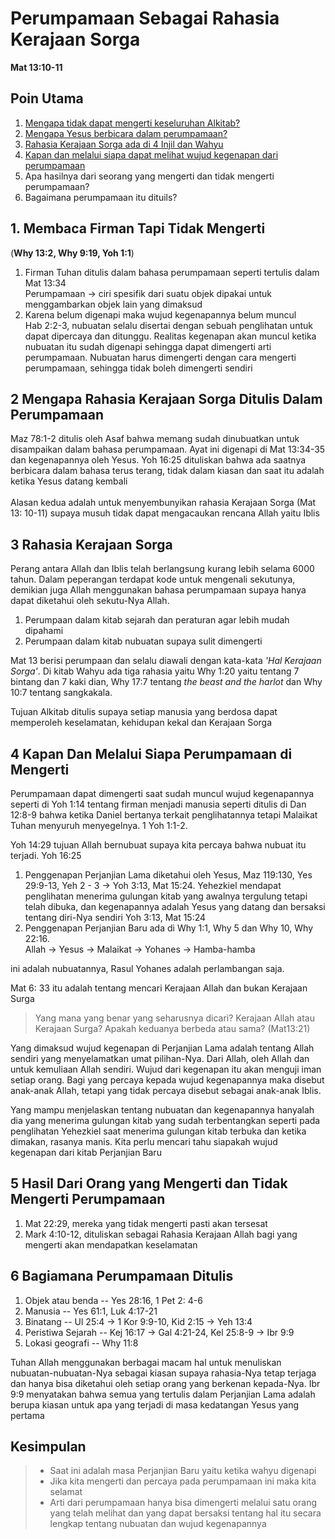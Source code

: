 # Perumpamaan Sebagai Rahasia Kerajaan Sorga
__Mat 13:10-11__

## Poin Utama
1. [Mengapa tidak dapat mengerti keseluruhan Alkitab?](https://github.com/setiadijoe/KelasCenter154/blob/main/Perumpaan%20Sebagai%20Rahasia%20Kerajaan%20Sorga.md#1-membaca-firman-tapi-tidak-mengerti)
2. [Mengapa Yesus berbicara dalam perumpamaan?](https://github.com/setiadijoe/KelasCenter154/blob/main/Perumpaan%20Sebagai%20Rahasia%20Kerajaan%20Sorga.md#2-mengapa-rahasia-kerajaan-sorga-ditulis-dalam-perumpamaan)
3. [Rahasia Kerajaan Sorga ada di 4 Injil dan Wahyu](https://github.com/setiadijoe/KelasCenter154/blob/main/Perumpaan%20Sebagai%20Rahasia%20Kerajaan%20Sorga.md#3-rahasia-kerajaan-sorga)
4. [Kapan dan melalui siapa dapat melihat wujud kegenapan dari perumpamaan](https://github.com/setiadijoe/KelasCenter154/blob/main/Perumpaan%20Sebagai%20Rahasia%20Kerajaan%20Sorga.md#4-kapan-dan-melalui-siapa-perumpamaan-di-mengerti)
5. Apa hasilnya dari seorang yang mengerti dan tidak mengerti perumpamaan?
6. Bagaimana perumpamaan itu dituils?

## 1. Membaca Firman Tapi Tidak Mengerti
(__Why 13:2, Why 9:19, Yoh 1:1__)

1. Firman Tuhan ditulis dalam bahasa perumpamaan seperti tertulis dalam Mat 13:34 <br>
    Perumpamaan -> ciri spesifik dari suatu objek dipakai untuk menggambarkan objek lain yang dimaksud
2. Karena belum digenapi maka wujud kegenapannya belum muncul <br>
Hab 2:2-3, nubuatan selalu disertai dengan sebuah penglihatan untuk dapat dipercaya dan ditunggu. Realitas kegenapan akan muncul ketika nubuatan itu sudah digenapi sehingga dapat dimengerti arti perumpamaan. Nubuatan harus dimengerti dengan cara mengerti perumpamaan, sehingga tidak boleh dimengerti sendiri

## 2 Mengapa Rahasia Kerajaan Sorga Ditulis Dalam Perumpamaan
Maz 78:1-2 ditulis oleh Asaf bahwa memang sudah dinubuatkan untuk disampaikan dalam bahasa perumpamaan. Ayat ini digenapi di Mat 13:34-35 dan kegenapannya oleh Yesus. Yoh 16:25 dituliskan bahwa ada saatnya berbicara dalam bahasa terus terang, tidak dalam kiasan dan saat itu adalah ketika Yesus datang kembali <br><br>
Alasan kedua adalah untuk menyembunyikan rahasia Kerajaan Sorga (Mat 13: 10-11) supaya musuh tidak dapat mengacaukan rencana Allah yaitu Iblis

## 3 Rahasia Kerajaan Sorga
Perang antara Allah dan Iblis telah berlangsung kurang lebih selama 6000 tahun. Dalam peperangan terdapat kode untuk mengenali sekutunya, demikian juga Allah menggunakan bahasa perumpamaan supaya hanya dapat diketahui oleh sekutu-Nya Allah.
1. Perumpaan dalam kitab sejarah dan peraturan agar lebih mudah dipahami
2. Perumpaan dalam kitab nubuatan supaya sulit dimengerti

Mat 13 berisi perumpaan dan selalu diawali dengan kata-kata _'Hal Kerajaan Sorga'_. Di kitab Wahyu ada tiga rahasia yaitu Why 1:20 yaitu tentang 7 bintang dan 7 kaki dian, Why 17:7 tentang _the beast and the harlot_ dan Why 10:7 tentang sangkakala.

Tujuan Alkitab ditulis supaya setiap manusia yang berdosa dapat memperoleh keselamatan, kehidupan kekal dan Kerajaan Sorga

## 4 Kapan Dan Melalui Siapa Perumpamaan di Mengerti
Perumpamaan dapat dimengerti saat sudah muncul wujud kegenapannya seperti di Yoh 1:14 tentang firman menjadi manusia seperti ditulis di Dan 12:8-9 bahwa ketika Daniel bertanya terkait penglihatannya tetapi Malaikat Tuhan menyuruh menyegelnya. 1 Yoh 1:1-2.

Yoh 14:29 tujuan Allah bernubuat supaya kita percaya bahwa nubuat itu terjadi. Yoh 16:25

1. Penggenapan Perjanjian Lama diketahui oleh Yesus, Maz 119:130, Yes 29:9-13, Yeh 2 - 3 -> Yoh 3:13, Mat 15:24. Yehezkiel mendapat penglihatan menerima gulungan kitab yang awalnya tergulung tetapi telah dibuka, dan kegenapannya adalah Yesus yang datang dan bersaksi tentang diri-Nya sendiri Yoh 3:13, Mat 15:24
2. Penggenapan Perjanjian Baru ada di Why 1:1, Why 5 dan Why 10, Why 22:16. <br> Allah -> Yesus -> Malaikat -> Yohanes -> Hamba-hamba

ini adalah nubuatannya, Rasul Yohanes adalah perlambangan saja. 

Mat 6: 33 itu adalah tentang mencari Kerajaan Allah dan bukan Kerajaan Surga
> Yang mana yang benar yang seharusnya dicari? Kerajaan Allah atau Kerajaan Surga? Apakah keduanya berbeda atau sama? (Mat13:21)

Yang dimaksud wujud kegenapan di Perjanjian Lama adalah tentang Allah sendiri yang menyelamatkan umat pilihan-Nya. Dari Allah, oleh Allah dan untuk kemuliaan Allah sendiri. Wujud dari kegenapan itu akan menguji iman setiap orang. Bagi yang percaya kepada wujud kegenapannya maka disebut anak-anak Allah, tetapi yang tidak percaya disebut sebagai anak-anak Iblis.

Yang mampu menjelaskan tentang nubuatan dan kegenapannya hanyalah dia yang menerima gulungan kitab yang sudah terbentangkan seperti pada penglihatan Yehezkiel saat menerima gulungan kitab terbuka dan ketika dimakan, rasanya manis. Kita perlu mencari tahu siapakah wujud kegenapan dari kitab Perjanjian Baru

## 5 Hasil Dari Orang yang Mengerti dan Tidak Mengerti Perumpamaan

1. Mat 22:29, mereka yang tidak mengerti pasti akan tersesat
2. Mark 4:10-12, dituliskan sebagai Rahasia Kerajaan Allah bagi yang mengerti akan mendapatkan keselamatan

## 6 Bagiamana Perumpamaan Ditulis
1. Objek atau benda -- Yes 28:16, 1 Pet 2: 4-6
2. Manusia -- Yes 61:1, Luk 4:17-21
3. Binatang -- Ul 25:4 -> 1 Kor 9:9-10, Kid 2:15 -> Yeh 13:4
4. Peristiwa Sejarah -- Kej 16:17 -> Gal 4:21-24, Kel 25:8-9 -> Ibr 9:9
5. Lokasi geografi -- Why 11:8

Tuhan Allah menggunakan berbagai macam hal untuk menuliskan nubuatan-nubuatan-Nya sebagai kiasan supaya rahasia-Nya tetap terjaga dan hanya bisa diketahui oleh setiap orang yang berkenan kepada-Nya. Ibr 9:9 menyatakan bahwa semua yang tertulis dalam Perjanjian Lama adalah berupa kiasan untuk apa yang terjadi di masa kedatangan Yesus yang pertama

## Kesimpulan
> - Saat ini adalah masa Perjanjian Baru yaitu ketika wahyu digenapi
> - Jika kita mengerti dan percaya pada perumpamaan ini maka kita selamat
> - Arti dari perumpamaan hanya bisa dimengerti melalui satu orang yang telah melihat dan yang dapat bersaksi tentang hal itu secara lengkap tentang nubuatan dan wujud kegenapannya
